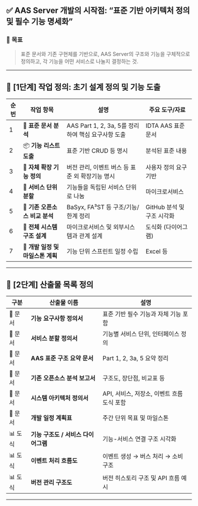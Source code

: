 ## ✅ AAS Server 개발의 시작점: **“표준 기반 아키텍처 정의 및 필수 기능 명세화”**

### 🎯 **목표**

> 표준 문서와 기존 구현체를 기반으로,  AAS Server의 구조와 기능을 구체적으로 정의하고, 각 기능을 어떤 서비스로 나눌지 결정하는 것.

---

## 📌 \[1단계] 작업 정의: 초기 설계 정의 및 기능 도출

| 순번 | 작업 항목                  | 설명                                                    | 주요 도구/자료                   |
| -- | ---------------------- | ----------------------------------------------------- | -------------------------- |
| 1  | 📘 **표준 문서 분석**        | AAS Part 1, 2, 3a, 5를 정리하여 핵심 요구사항 도출                 | IDTA AAS 표준 문서               |
| 2  | 📦 **기능 리스트 도출**       | 표준 기반 CRUD 등 명시       | 분석된 표준 내용                  |
| 3  | 🔁 **자체 확장 기능 정의**     | 버전 관리, 이벤트 버스 등 표준 외 확장기능 명시                          | 사용자 정의 요구 기반               |
| 4  | 🧩 **서비스 단위 분할**       | 기능들을 독립된 서비스 단위로 나눔 | 마이크로서비스 |
| 5  | 🧪 **기존 오픈소스 비교 분석**   | BaSyx, FA³ST 등 구조/기능/한계 정리                            | GitHub 분석 및 구조 시각화         |
| 6  | 🧱 **전체 시스템 구조 설계**    | 마이크로서비스 및 외부시스템과 관계 설계                     | 도식화 (다이어그램)                |
| 7  | 📅 **개발 일정 및 마일스톤 계획** | 기능 단위 스프린트 일정 수립                                      | Excel 등            |

---

## 🧾 \[2단계] 산출물 목록 정의

| 구분    | 산출물 이름                 | 설명                          |
| ----- | ---------------------- | --------------------------- |
| 📄 문서 | **기능 요구사항 정의서**        | 표준 기반 필수 기능과 자체 기능 포함       |
| 📄 문서 | **서비스 분할 정의서**         | 기능별 서비스 단위, 인터페이스 정의        |
| 📄 문서 | **AAS 표준 구조 요약 문서**    | Part 1, 2, 3a, 5 요약 정리      |
| 📄 문서 | **기존 오픈소스 분석 보고서**     | 구조도, 장단점, 비교표 등             |
| 📄 문서 | **시스템 아키텍처 정의서**       | API, 서비스, 저장소, 이벤트 흐름 도식 포함 |
| 📄 문서 | **개발 일정 계획표**          | 주간 단위 목표 및 마일스톤             |
| 📊 도식 | **기능 구조도 / 서비스 다이어그램** | 기능-서비스 연결 구조 시각화            |
| 📊 도식 | **이벤트 처리 흐름도**         | 이벤트 생성 → 버스 처리 → 소비 구조      |
| 📊 도식 | **버전 관리 구조도**          | 버전 히스토리 구조 및 API 흐름 예시      |

---

